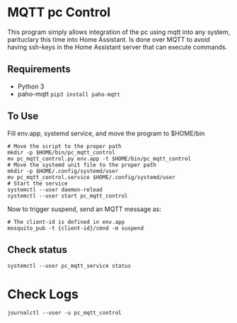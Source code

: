 # MQTT pc Control

This program simply allows integration of the pc using mqtt into any system, parituclary this time into Home Assistant. Is done over MQTT to avoid having ssh-keys in the Home Assistant server that can execute commands.

## Requirements

- Python 3
- paho-mqtt ```pip3 install paho-mqtt```

## To Use

Fill env.app, systemd service, and move the program to $HOME/bin
```
# Move the script to the proper path
mkdir -p $HOME/bin/pc_mqtt_control
mv pc_mqtt_control.py env.app -t $HOME/bin/pc_mqtt_control
# Move the systemd unit file to the proper path
mkdir -p $HOME/.config/systemd/user
mv pc_mqtt_control.service $HOME/.config/systemd/user
# Start the service
systemctl --user daemon-reload
systemctl --user start pc_mqtt_control
```

Now to trigger suspend, send an MQTT message as:
```
# The client-id is defined in env.app
mosquito_pub -t {client-id}/cmnd -m suspend
```

## Check status
```
systemctl --user pc_mqtt_service status
```

# Check Logs
```
journalctl --user -u pc_mqtt_control
```
